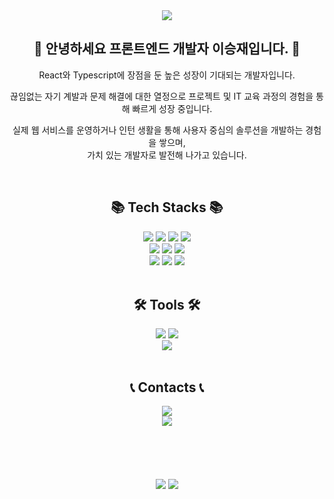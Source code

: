 
<div align=center>
    <img src="https://capsule-render.vercel.app/api?type=waving&color=auto&text=Welcome%20to%20my%20GitHub%20👋&animation=fadeIn&fontSize=40&fontAlignY=50&fontAlign=50&height=250&desc=Lee%20seungjae&descAlignY=65&descAlign=55" />
</div>

<h2 align=center>
	🙌 안녕하세요 프론트엔드 개발자 이승재입니다. 🙌
</h2>

<p align=center>
	  React와 Typescript에 장점을 둔 높은 성장이 기대되는 개발자입니다.
</p>
<p align=center>
	끊임없는 자기 계발과 문제 해결에 대한 열정으로 프로젝트 및 IT 교육 과정의 경험을 통해 빠르게 성장 중입니다.
</p>
<p align=center>
	실제 웹 서비스를 운영하거나 인턴 생활을 통해 사용자 중심의 솔루션을 개발하는 경험을 쌓으며,
	<br />
	가치 있는 개발자로 발전해 나가고 있습니다.
</p>

<br />

<h2 align=center>
	📚 Tech Stacks 📚
</h2>

<div align=center>
	<img src="https://img.shields.io/badge/HTML5-E34F26?style=for-the-badge&logo=HTML5&logoColor=white" />
	<img src="https://img.shields.io/badge/CSS3-1572B6?style=for-the-badge&logo=CSS3&logoColor=white" />
	<img src="https://img.shields.io/badge/javascript-F7DF1E?style=for-the-badge&logo=javascript&logoColor=white" />
  	<img src="https://img.shields.io/badge/typescript-3178C6?style=for-the-badge&logo=typescript&logoColor=white" />
	<br />
	<img src="https://img.shields.io/badge/react-61DAFB?style=for-the-badge&logo=react&logoColor=white" />
	<img src="https://img.shields.io/badge/recoil-3578E5?style=for-the-badge&logo=recoil&logoColor=white" />
	<img src="https://img.shields.io/badge/redux-764ABC?style=for-the-badge&logo=redux&logoColor=white" />
	<br />
	<img src="https://img.shields.io/badge/react%20query-FF4154?style=for-the-badge&logo=reactquery&logoColor=white" />
	<img src="https://img.shields.io/badge/axios-5A29E4?style=for-the-badge&logo=axios&logoColor=white" />
	<img src="https://img.shields.io/badge/next.js-000000?style=for-the-badge&logo=nextdotjs&logoColor=white" />
</div>

<br />

<h2 align=center>
	🛠️ Tools 🛠️
</h2>

<div align=center>
	<img src="https://img.shields.io/badge/github-181717?style=for-the-badge&logo=github&logoColor=white" />
	<img src="https://img.shields.io/badge/jira-0052CC?style=for-the-badge&logo=jira&logoColor=white" />
	<br />
	<img src="https://img.shields.io/badge/Visual%20Studio%20Code-007ACC?style=for-the-badge&logo=visualstudiocode&logoColor=white" />
</div>

<br />

<h2 align=center>
	📞 Contacts 📞
</h2>

<div align=center>
	<a href="mailto:sean2684@naver.com">
		<img src="https://img.shields.io/badge/sean2684@naver.com-03C75A?style=for-the-badge&logo=naver&logoColor=white" />
	</a>
	<br />
	<img src="https://img.shields.io/badge/010%206532%205635-FECC00?style=for-the-badge&logo=allocine&logoColor=white" />
</div>

<br />
<br />
<br />
<br />
<br />

<div align=center>
	<img src="https://github-readme-stats.vercel.app/api?username=seungjaelee2684&show_icons=true&theme=radical">
	<img src="https://github-readme-stats.vercel.app/api/top-langs/?username=seungjaelee2684&layout=compact&theme=radical">
</div>

<!---
seungjaelee2684/seungjaelee2684 is a ✨ special ✨ repository because its `README.md` (this file) appears on your GitHub profile.
You can click the Preview link to take a look at your changes.
--->
